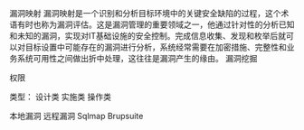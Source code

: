 漏洞映射
漏洞映射是一个识别和分析目标环境中的关键安全缺陷的过程，这个术语有时也称为漏洞评估。这是漏洞管理的重要领域之一，他通过针对性的分析已知和未知的漏洞，实现对IT基础设施的安全控制。完成信息收集、发现和枚举后就可以对目标设置中可能存在的漏洞进行分析，系统经常需要在加密措施、完整性和业务系统可用性之间做出折中处理，这往往是漏洞产生的缘由。
漏洞挖掘

权限

类型：
设计类 实施类 操作类

本地漏洞
远程漏洞
Sqlmap
Brupsuite
